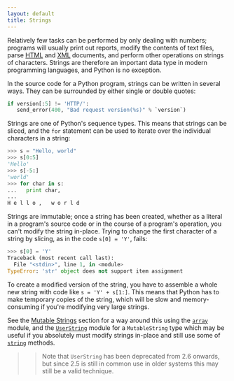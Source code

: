 ```yaml
---
layout: default
title: Strings
---
```


Relatively few tasks can be performed by only dealing with numbers; programs will usually print out reports, modify the contents of text files, parse [HTML][html] and [XML][xml] documents, and perform other operations on strings of characters. Strings are therefore an important data type in modern programming languages, and Python is no exception. 
 
In the source code for a Python program, strings can be written in several ways. They can be surrounded by either single or double quotes: 
 
```python
if version[:5] != 'HTTP/':
   send_error(400, "Bad request version(%s)" % `version`)
```
 
Strings are one of Python's sequence types. This means that strings can be sliced, and the `for` statement can be used to iterate over the individual characters in a string: 
 
```python
>>> s = "Hello, world"
>>> s[0:5]
'Hello'
>>> s[-5:]
'world'
>>> for char in s:
...   print char,
...
H e l l o ,   w o r l d
```
 
Strings are immutable; once a string has been created, whether as a literal in a program's source code or in the course of a program's operation, you can't modify the string in-place. Trying to change the first character of a string by slicing, as in the code `s[0] = 'Y'`, fails:

```python
>>> s[0] = 'Y'
Traceback (most recent call last):
  File "<stdin>", line 1, in <module>
TypeError: 'str' object does not support item assignment
```

To create a modified version of the string, you have to assemble a whole new string with code like `s = 'Y' + s[1:]`. This means that Python has to make temporary copies of the string, which will be slow and memory-consuming if you're modifying very large strings. 

See the [Mutable Strings][mutable] section for a way around this using the [`array`][array] module, and the [`UserString`][userstring] module for a `MutableString` type which may be useful if you absolutely must modify strings in-place and still use some of [`string`][string]  methods.

>> <i class="fa-info-circle"></i> Note that `UserString` has been deprecated from 2.6 onwards, but since 2.5 is still in common use in older systems this may still be a valid technique.

[html]: search#html
[xml]: search#xml
[array]: http://docs.python.org/2.7/library/array.html
[mutable]: todo
[userstring]: http://docs.python.org/release/2.4/lib/module-UserString.html
[string]: http://docs.python.org/2.7/library/string.html